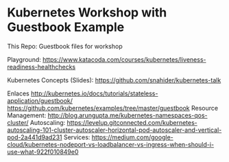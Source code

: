 # Kubernetes Workshop with Guestbook Example

This Repo:
Guestbook files for workshop

Playground:
https://www.katacoda.com/courses/kubernetes/liveness-readiness-healthchecks

Kubernetes Concepts (Slides):
https://github.com/snahider/kubernetes-talk

Enlaces
http://kubernetes.io/docs/tutorials/stateless-application/guestbook/
https://github.com/kubernetes/examples/tree/master/guestbook
Resource Management: http://blog.arungupta.me/kubernetes-namespaces-qos-cluster/
Autoscaling: https://levelup.gitconnected.com/kubernetes-autoscaling-101-cluster-autoscaler-horizontal-pod-autoscaler-and-vertical-pod-2a441d9ad231
Services: https://medium.com/google-cloud/kubernetes-nodeport-vs-loadbalancer-vs-ingress-when-should-i-use-what-922f010849e0